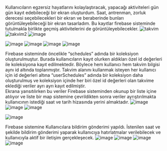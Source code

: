 Kullanıcıların egzersiz hayatlarını kolaylaştıracak, yapacağı aktiviteleri gün gün kayıt edebileceği bir ekran oluşturdum. Saat, antrenman, zorluk derecesi seçebilecekleri bir ekran ve beraberinde bunları görüntüleyebileceği bir ekran tasarladım. Bu kayıtlar firebase sisteminde tutulmakla birlikte geçmiş aktivitelerini de görüntüleyebilecekler.
![takvim](https://github.com/user-attachments/assets/a5087294-9689-4ce2-8e2a-e8c2aa915919)
![takvim2](https://github.com/user-attachments/assets/34d6c94d-2d86-4148-9002-e01153a29fa9)
![image](https://github.com/user-attachments/assets/b070fd46-8948-44e9-9863-719a8ac584df)



![image](https://github.com/user-attachments/assets/67bb40b7-4aca-42cd-85d5-3c43016009b6)
![image](https://github.com/user-attachments/assets/5033ef54-3059-42a9-830d-c30e5f9cbf77)
![image](https://github.com/user-attachments/assets/2c52bc75-2270-4d06-b7cb-86c07443dc64)
![image](https://github.com/user-attachments/assets/6711d14b-80aa-4502-9ae8-cc7844f3d686)




Firebase sisteminde öncelikle “schedules” adında bir koleksiyon oluşturulmuştur. Burada kullanıcıların kayıt olurken aldıkları özel id değerleri ile koleksiyona kayıt edilmektedir. Böylece hem kullanıcı hem takvim bilgisi aynı id altında toplanmıştır.
Takvim alanını kullanmak isteyen her kullanıcı için id değerleri altına “userSchedules” adında bir koleksiyon daha oluşturulmuş ve koleksiyon içinde her biri özel id değerleri olan takvime eklediği veriler ayrı ayrı kayıt edilmiştir.  
Ekrana yansıtılırken bu veriler Firebase sisteminden okunup bir liste içine atılıyor ve liste bir map sistemine çevrildikten sonra veriler ayrıştırılmakta kullanıcının istediği saat ve tarih hizasında yerini almaktadır.
![image](https://github.com/user-attachments/assets/5caa93f5-41af-40b4-9305-26216b180cc6)
![image](https://github.com/user-attachments/assets/3a2061dc-9165-4d89-b76d-f7cc630fc444)
![image](https://github.com/user-attachments/assets/ef545df3-772a-41e4-a5c7-90f4d731a135)


![image](https://github.com/user-attachments/assets/f2ab3ff6-9eb1-46d1-aaab-183c504a8bac)



Firebase sistemine Kullanıcılara bildirim gönderimi yapıldı. İstenilen saat ve şekilde bildirim gönderimi yaparak kullanıcıya hatırlatmalar verilebilecek ve kullanıcıyla aktif bir iletişim gerçekleşecek. 
![image](https://github.com/user-attachments/assets/b4c3d63f-1147-49dd-8193-8ae9e4326073)
 ![image](https://github.com/user-attachments/assets/08eed32c-8a78-4ae8-bca7-3fca10e5b8d9)
![image](https://github.com/user-attachments/assets/3da19702-ddda-4ff7-81a3-344a98bf7e0c)
![image](https://github.com/user-attachments/assets/afc35627-50a2-48cf-83ee-970165f54414)












